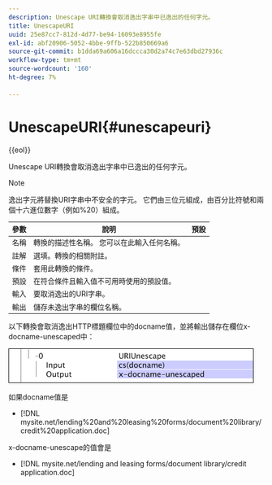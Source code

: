 ```yaml
---
description: Unescape URI轉換會取消逸出字串中已逸出的任何字元。
title: UnescapeURI
uuid: 25e87cc7-812d-4d77-be94-16093e8955fe
exl-id: abf20906-5052-4bbe-9ffb-522b850669a6
source-git-commit: b1dda69a606a16dccca30d2a74c7e63dbd27936c
workflow-type: tm+mt
source-wordcount: '160'
ht-degree: 7%

---
```


# UnescapeURI{#unescapeuri}

{{eol}}

Unescape URI轉換會取消逸出字串中已逸出的任何字元。

>[!NOTE]
>
>逸出字元將替換URI字串中不安全的字元。 它們由三位元組成，由百分比符號和兩個十六進位數字（例如%20）組成。

| 參數 | 說明 | 預設 |
|---|---|---|
| 名稱 | 轉換的描述性名稱。 您可以在此輸入任何名稱。 |  |
| 註解 | 選填。轉換的相關附註。 |  |
| 條件 | 套用此轉換的條件。 |  |
| 預設 | 在符合條件且輸入值不可用時使用的預設值。 |  |
| 輸入 | 要取消逸出的URI字串。 |  |
| 輸出 | 儲存未逸出字串的欄位名稱。 |  |

以下轉換會取消逸出HTTP標題欄位中的docname值，並將輸出儲存在欄位x-docname-unescaped中：

![](assets/cfg_TransformationType_UnescapeURI.png)

如果docname值是

* [!DNL mysite.net/lending%20and%20leasing%20forms/document%20library/credit%20application.doc]

x-docname-unescape的值會是

* [!DNL mysite.net/lending and leasing forms/document library/credit application.doc]
